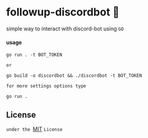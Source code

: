 # followup-discordbot 🚀

simple way to interact with discord-bot using `GO`

#### usage

    go run . -t BOT_TOKEN

    or

    go build -o discordbot && ./discordbot -t BOT_TOKEN

    for more settings options type 

    go run . 

## License


`under the `[MIT](https://choosealicense.com/licenses/mit/) `License`
